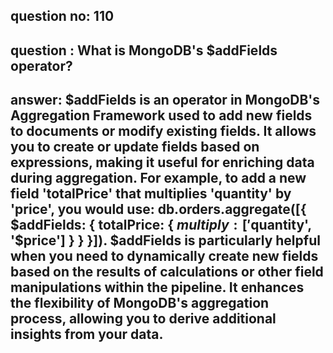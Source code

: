 
      
## question no: 110

## question : What is MongoDB's $addFields operator?

## answer: $addFields is an operator in MongoDB's Aggregation Framework used to add new fields to documents or modify existing fields. It allows you to create or update fields based on expressions, making it useful for enriching data during aggregation. For example, to add a new field 'totalPrice' that multiplies 'quantity' by 'price', you would use: db.orders.aggregate([{ $addFields: { totalPrice: { $multiply: ['$quantity', '$price'] } } }]). $addFields is particularly helpful when you need to dynamically create new fields based on the results of calculations or other field manipulations within the pipeline. It enhances the flexibility of MongoDB's aggregation process, allowing you to derive additional insights from your data.
      